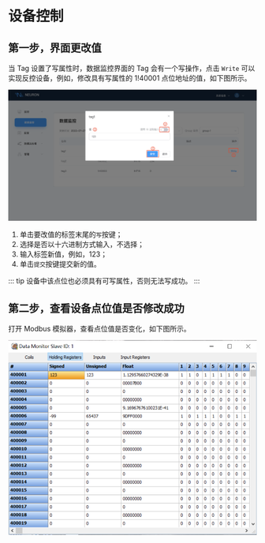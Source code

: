 # 设备控制

## 第一步，界面更改值

当 Tag 设置了写属性时，数据监控界面的 Tag 会有一个写操作，点击 `Write` 可以实现反控设备，例如，修改具有写属性的 1!40001 点位地址的值，如下图所示。

![write](./assets/write.png)

1. 单击要改值的标签末尾的`写`按键；
2. 选择是否以十六进制方式输入，不选择；
3. 输入标签新值，例如，123；
4. 单击`提交`按键提交新的值。

::: tip
设备中该点位也必须具有可写属性，否则无法写成功。
:::

## 第二步，查看设备点位值是否修改成功

打开 Modbus 模拟器，查看点位值是否变化，如下图所示。

![monitor](./assets/monitor.png)
